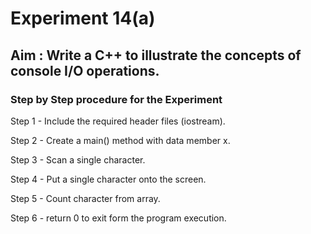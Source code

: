 # Experiment 14(a)
## Aim : Write a C++ to illustrate the concepts of console I/O operations.
### Step by Step procedure for the Experiment 
Step 1 - Include the required header files (iostream).

Step 2 - Create a main() method with data member x.

Step 3 - Scan a single character.

Step 4 - Put a single character onto the screen.

Step 5 - Count character from array.

Step 6 - return 0 to exit form the program execution.
